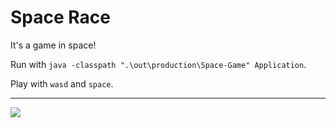 # Space Race

It's a game in space!

Run with `java -classpath ".\out\production\Space-Game" Application`.

Play with `wasd` and `space`.

---

![](SpaceGameExample.gif)
